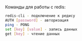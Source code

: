 Команды для работы с redis:

```bash
redis-cli - подключение к редису
AUTH [password] - авторизация
ping - PONG
set [key] [value] - запись данных
get [key] - чтение данных
```